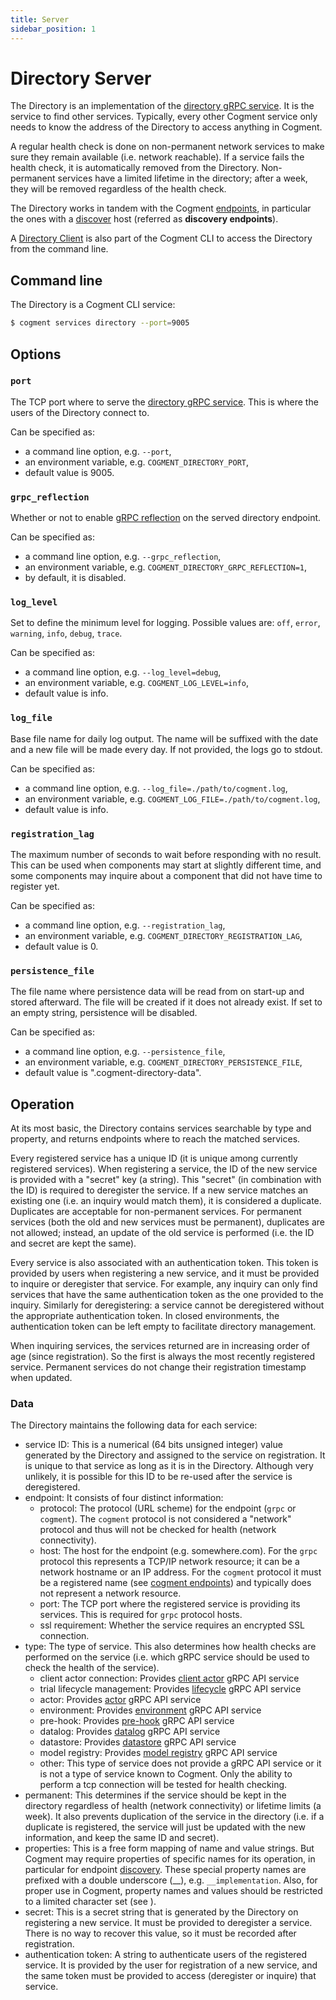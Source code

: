 ```yaml
---
title: Server
sidebar_position: 1
---
```


# Directory Server

The Directory is an implementation of the [directory gRPC service](../../grpc.md#directory-api). It is the service to find other services. Typically, every other Cogment service only needs to know the address of the Directory to access anything in Cogment.

A regular health check is done on non-permanent network services to make sure they remain available (i.e. network reachable).
If a service fails the health check, it is automatically removed from the Directory.
Non-permanent services have a limited lifetime in the directory; after a week, they will be removed regardless of the health check.

The Directory works in tandem with the Cogment [endpoints](../../parameters.md#cogment-endpoints), in particular the ones with a [discover](../../parameters.md#discover-host) host (referred as **discovery endpoints**).

A [Directory Client](./directory-client.md) is also part of the Cogment CLI to access the Directory from the command line.

## Command line

The Directory is a Cogment CLI service:

```bash
$ cogment services directory --port=9005
```

## Options

### `port`

The TCP port where to serve the [directory gRPC service](../../grpc.md#directory-api). This is where the users of the Directory connect to.

Can be specified as:

-   a command line option, e.g. `--port`,
-   an environment variable, e.g. `COGMENT_DIRECTORY_PORT`,
-   default value is 9005.

### `grpc_reflection`

Whether or not to enable [gRPC reflection](https://github.com/grpc/grpc/blob/master/doc/server-reflection.md) on the served directory endpoint.

Can be specified as:

-   a command line option, e.g. `--grpc_reflection`,
-   an environment variable, e.g. `COGMENT_DIRECTORY_GRPC_REFLECTION=1`,
-   by default, it is disabled.

### `log_level`

Set to define the minimum level for logging. Possible values are: `off`, `error`, `warning`, `info`, `debug`, `trace`.

Can be specified as:

-   a command line option, e.g. `--log_level=debug`,
-   an environment variable, e.g. `COGMENT_LOG_LEVEL=info`,
-   default value is info.

### `log_file`

Base file name for daily log output. The name will be suffixed with the date and a new file will be made every day. If not provided, the logs go to stdout.

Can be specified as:

-   a command line option, e.g. `--log_file=./path/to/cogment.log`,
-   an environment variable, e.g. `COGMENT_LOG_FILE=./path/to/cogment.log`,
-   default value is info.

### `registration_lag`

The maximum number of seconds to wait before responding with no result. This can be used when components may start at slightly different time, and some components may inquire about a component that did not have time to register yet.

Can be specified as:

-   a command line option, e.g. `--registration_lag`,
-   an environment variable, e.g. `COGMENT_DIRECTORY_REGISTRATION_LAG`,
-   default value is 0.

### `persistence_file`

The file name where persistence data will be read from on start-up and stored afterward.
The file will be created if it does not already exist.
If set to an empty string, persistence will be disabled.

Can be specified as:

-   a command line option, e.g. `--persistence_file`,
-   an environment variable, e.g. `COGMENT_DIRECTORY_PERSISTENCE_FILE`,
-   default value is ".cogment-directory-data".

## Operation

At its most basic, the Directory contains services searchable by type and property, and returns endpoints where to reach the matched services.

Every registered service has a unique ID (it is unique among currently registered services). When registering a service, the ID of the new service is provided with a "secret" key (a string).
This "secret" (in combination with the ID) is required to deregister the service.
If a new service matches an existing one (i.e. an inquiry would match them), it is considered a duplicate.
Duplicates are acceptable for non-permanent services.
For permanent services (both the old and new services must be permanent), duplicates are not allowed; instead, an update of the old service is performed (i.e. the ID and secret are kept the same).

Every service is also associated with an authentication token.
This token is provided by users when registering a new service, and it must be provided to inquire or deregister that service.
For example, any inquiry can only find services that have the same authentication token as the one provided to the inquiry.
Similarly for deregistering: a service cannot be deregistered without the appropriate authentication token.
In closed environments, the authentication token can be left empty to facilitate directory management.

When inquiring services, the services returned are in increasing order of age (since registration).
So the first is always the most recently registered service.
Permanent services do not change their registration timestamp when updated.

### Data

The Directory maintains the following data for each service:

-   service ID: This is a numerical (64 bits unsigned integer) value generated by the Directory and assigned to the service on registration. It is unique to that service as long as it is in the Directory. Although very unlikely, it is possible for this ID to be re-used after the service is deregistered.
-   endpoint: It consists of four distinct information:
    -   protocol: The protocol (URL scheme) for the endpoint (`grpc` or `cogment`). The `cogment` protocol is not considered a "network" protocol and thus will not be checked for health (network connectivity).
    -   host: The host for the endpoint (e.g. somewhere.com). For the `grpc` protocol this represents a TCP/IP network resource; it can be a network hostname or an IP address. For the `cogment` protocol it must be a registered name (see [cogment endpoints](../../parameters.md#cogment-endpoints)) and typically does not represent a network resource.
    -   port: The TCP port where the registered service is providing its services. This is required for `grpc` protocol hosts.
    -   ssl requirement: Whether the service requires an encrypted SSL connection.
-   type: The type of service. This also determines how health checks are performed on the service (i.e. which gRPC service should be used to check the health of the service).
    -   client actor connection: Provides [client actor](../../grpc.md#service-clientactorsp) gRPC API service
    -   trial lifecycle management: Provides [lifecycle](../../grpc.md#service-triallifecyclesp) gRPC API service
    -   actor: Provides [actor](../../grpc.md#service-actor-api) gRPC API service
    -   environment: Provides [environment](../../grpc.md#service-environmentsp) gRPC API service
    -   pre-hook: Provides [pre-hook](../../grpc.md#service-trialhookssp) gRPC API service
    -   datalog: Provides [datalog](../../grpc.md#service-logexportersp) gRPC API service
    -   datastore: Provides [datastore](../../grpc.md#service-trialdatastoresp) gRPC API service
    -   model registry: Provides [model registry](../../grpc.md#service-modelregistrysp) gRPC API service
    -   other: This type of service does not provide a gRPC API service or it is not a type of service known to Cogment. Only the ability to perform a tcp connection will be tested for health checking.
-   permanent: This determines if the service should be kept in the directory regardless of health (network connectivity) or lifetime limits (a week). It also prevents duplication of the service in the directory (i.e. if a duplicate is registered, the service will just be updated with the new information, and keep the same ID and secret).
-   properties: This is a free form mapping of name and value strings. But Cogment may require properties of specific names for its operation, in particular for endpoint [discovery](../../parameters.md#cogment-endpoints). These special property names are prefixed with a double underscore (\_\_), e.g. `__implementation`. Also, for proper use in Cogment, property names and values should be restricted to a limited character set (see [](../../parameters.md#discovery-query)).
-   secret: This is a secret string that is generated by the Directory on registering a new service. It must be provided to deregister a service. There is no way to recover this value, so it must be recorded after registration.
-   authentication token: A string to authenticate users of the registered service. It is provided by the user for registration of a new service, and the same token must be provided to access (deregister or inquire) that service.
